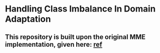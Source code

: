 # Handling Class Imbalance In Domain Adaptation
## This repository is built upon the original MME implementation, given here: [ref](https://github.com/VisionLearningGroup/SSDA_MME)
